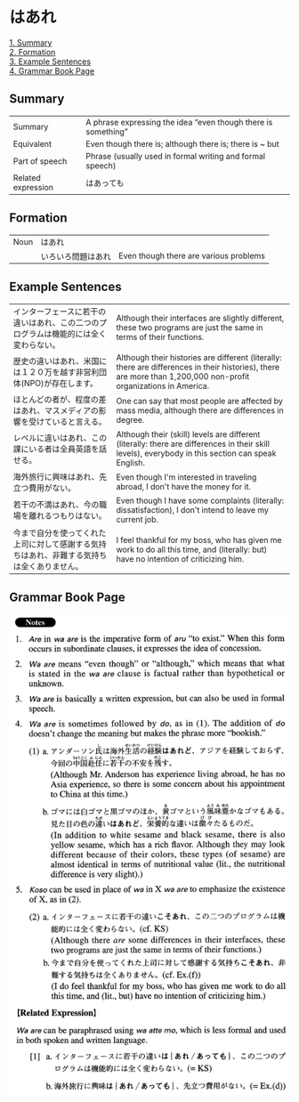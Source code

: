 # はあれ

[1. Summary](#summary)<br>
[2. Formation](#formation)<br>
[3. Example Sentences](#example-sentences)<br>
[4. Grammar Book Page](#grammar-book-page)<br>


## Summary

<table><tr>   <td>Summary</td>   <td>A phrase expressing the idea “even though there is something”</td></tr><tr>   <td>Equivalent</td>   <td>Even though there is; although there is; there is ~ but</td></tr><tr>   <td>Part of speech</td>   <td>Phrase (usually used in formal writing and formal speech)</td></tr><tr>   <td>Related expression</td>   <td>はあっても</td></tr></table>

## Formation

<table class="table"><tbody><tr class="tr head"><td class="td"><span class="bold">Noun</span></td><td class="td"><span class="concept">はあれ</span></td><td class="td"></td></tr><tr class="tr"><td class="td"></td><td class="td"><span>いろいろ問題</span><span class="concept">はあれ</span></td><td class="td"><span>Even though there are various problems</span></td></tr></tbody></table>

## Example Sentences

<table><tr>   <td>インターフェースに若干の違いはあれ、この二つのプログラムは機能的には全く変わらない。</td>   <td>Although their interfaces are slightly different, these two programs are just the same in terms of their functions.</td></tr><tr>   <td>歴史の違いはあれ、米国には１２０万を越す非営利団体(NPO)が存在します。</td>   <td>Although their histories are different (literally: there are differences in their histories), there are more than 1,200,000 non-profit organizations in America.</td></tr><tr>   <td>ほとんどの者が、程度の差はあれ、マスメディアの影響を受けていると言える。</td>   <td>One can say that most people are affected by mass media, although there are differences in degree.</td></tr><tr>   <td>レベルに違いはあれ、この課にいる者は全員英語を話せる。</td>   <td>Although their (skill) levels are different (literally: there are differences in their skill levels), everybody in this section can speak English.</td></tr><tr>   <td>海外旅行に興味はあれ、先立つ費用がない。</td>   <td>Even though I'm interested in traveling abroad, I don't have the money for it.</td></tr><tr>   <td>若干の不満はあれ、今の職場を離れるつもりはない。</td>   <td>Even though I have some complaints (literally: dissatisfaction), I don't intend to leave my current job.</td></tr><tr>   <td>今まで自分を使ってくれた上司に対して感謝する気持ちはあれ、非難する気持ちは全くありません。</td>   <td>I feel thankful for my boss, who has given me work to do all this time, and (literally: but) have no intention of criticizing him.</td></tr></table>

## Grammar Book Page

![](../img/Advancedはあれ.png)

